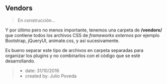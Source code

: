 ﻿## Vendors
> En construcción...

Y por último pero no menos importante, tenemos una carpeta de **/vendors/** que contiene
todos los archivos CSS de *frameworks externos* por ejemplo Bootstrap, jQueryUI, animate.css, 
y así sucesivamente.

Es bueno separar este tipo de archivos en carpeta separadas para organizar los plugins y no combinarlos
con el código que se esté desarrollando.

> - date: 31/10/2016
> - created by: Julio Poveda
